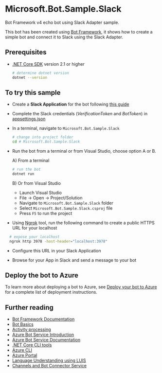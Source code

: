 ﻿# Microsoft.Bot.Sample.Slack

Bot Framework v4 echo bot using Slack Adapter sample.

This bot has been created using [Bot Framework](https://dev.botframework.com), it shows how to create a simple bot and connect it to Slack using the Slack Adapter.

## Prerequisites

- [.NET Core SDK](https://dotnet.microsoft.com/download) version 2.1 or higher

  ```bash
  # determine dotnet version
  dotnet --version
  ```

## To try this sample

- Create a **Slack Application** for the bot following [this guide](https://docs.microsoft.com/en-us/azure/bot-service/bot-service-channel-connect-slack?view=azure-bot-service-4.0)

- Complete the Slack credentials (_VerificationToken_ and _BotToken_) in [appsettings.json](https://github.com/southworkscom/botbuilder-dotnet/blob/add/botkit-packages/libraries/BotKit%20Samples/Microsoft.Bot.Sample.Slack/appsettings.json)

- In a terminal, navigate to `Microsoft.Bot.Sample.Slack`

    ```bash
    # change into project folder
    cd # Microsoft.Bot.Sample.Slack
    ```

- Run the bot from a terminal or from Visual Studio, choose option A or B.

  A) From a terminal

  ```bash
  # run the bot
  dotnet run
  ```

  B) Or from Visual Studio

  - Launch Visual Studio
  - File -> Open -> Project/Solution
  - Navigate to `Microsoft.Bot.Sample.Slack` folder
  - Select `Microsoft.Bot.Sample.Slack.csproj` file
  - Press `F5` to run the project

- Using [Ngrok](https://ngrok.com/) tool, run the following command to create a public HTTPS URL for your localhost 
```bash
  # expose your localhost
  ngrok http 3978 -host-header="localhost:3978"
  ```
- Configure this URL in your Slack Application

- Browse for your App in Slack and send a message to your bot 

## Deploy the bot to Azure

To learn more about deploying a bot to Azure, see [Deploy your bot to Azure](https://aka.ms/azuredeployment) for a complete list of deployment instructions.

## Further reading

- [Bot Framework Documentation](https://docs.botframework.com)
- [Bot Basics](https://docs.microsoft.com/azure/bot-service/bot-builder-basics?view=azure-bot-service-4.0)
- [Activity processing](https://docs.microsoft.com/en-us/azure/bot-service/bot-builder-concept-activity-processing?view=azure-bot-service-4.0)
- [Azure Bot Service Introduction](https://docs.microsoft.com/azure/bot-service/bot-service-overview-introduction?view=azure-bot-service-4.0)
- [Azure Bot Service Documentation](https://docs.microsoft.com/azure/bot-service/?view=azure-bot-service-4.0)
- [.NET Core CLI tools](https://docs.microsoft.com/en-us/dotnet/core/tools/?tabs=netcore2x)
- [Azure CLI](https://docs.microsoft.com/cli/azure/?view=azure-cli-latest)
- [Azure Portal](https://portal.azure.com)
- [Language Understanding using LUIS](https://docs.microsoft.com/en-us/azure/cognitive-services/luis/)
- [Channels and Bot Connector Service](https://docs.microsoft.com/en-us/azure/bot-service/bot-concepts?view=azure-bot-service-4.0)
